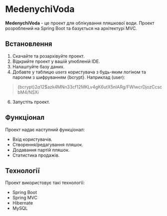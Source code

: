 # MedenychiVoda

**MedenychiVoda** - це проект для облікування пляшкової води. Проект розроблений на Spring Boot та базується на архітектурі MVC.

## Встановлення

1. Скачайте та розархівуйте проект.
2. Відкрийте проект у вашій улюбленій IDE.
3. Налаштуйте базу даних.
4. Добавте у таблицю *users* користувача з будь-яким логіном
   та паролем з шифруванням {bcrypt}.
Наприклад (user):
> {bcrypt}$2a$12$azk4MNn33cf12MKLv4gK6utX5nlARg/FWlwcrDjozCcscbM4/NSXi
6. Запустіть проект.

## Функціонал

Проект надає наступний функціонал:

- Вхід користувачів.
- Створення/редагування пляшок.
- Додавання партій пляшок.
- Статистика продажів.

## Технології

Проект використовує такі технології:

- Spring Boot
- Spring MVC
- Hibernate
- MySQL
